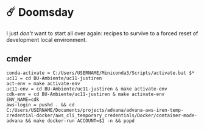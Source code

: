 # ☄️ Doomsday

I just _don't_ want to start all over again: recipes to survive to a forced reset of development local environment.

## cmder

```
conda-activate = C:/Users/USERNAME/Miniconda3/Scripts/activate.bat $*
uc11 = cd BU-Ambiente/uc11-justiren
act-env = make activate-env
uc11-env = cd BU-Ambiente/uc11-justiren & make activate-env
cdk-env = cd BU-Ambiente/uc11-justiren & make activate-env ENV_NAME=cdk
aws-login = pushd . && cd C:/Users/USERNAME/Documents/projects/advana/advana-aws-iren-temp-credential-docker/aws_cli_temporary_credentials/Docker/container-mode-advana && make docker-run ACCOUNT=$1 -n && popd
```
